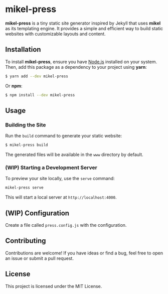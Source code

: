 # mikel-press

**mikel-press** is a tiny static site generator inspired by Jekyll that uses **mikel** as its templating engine. It provides a simple and efficient way to build static websites with customizable layouts and content.

## Installation

To install **mikel-press**, ensure you have [Node.js](https://nodejs.org) installed on your system. Then, add this package as a dependency to your project using **yarn**:

```bash
$ yarn add --dev mikel-press
```

Or **npm**:

```bash
$ npm install --dev mikel-press
```

## Usage

### Building the Site

Run the `build` command to generate your static website:

```bash
$ mikel-press build
```

The generated files will be available in the `www` directory by default.

### (WIP) Starting a Development Server

To preview your site locally, use the `serve` command:

```bash
mikel-press serve
```

This will start a local server at `http://localhost:4000`.

## (WIP) Configuration

Create a file called `press.config.js` with the configuration.


## Contributing

Contributions are welcome! If you have ideas or find a bug, feel free to open an issue or submit a pull request.

## License

This project is licensed under the MIT License.
